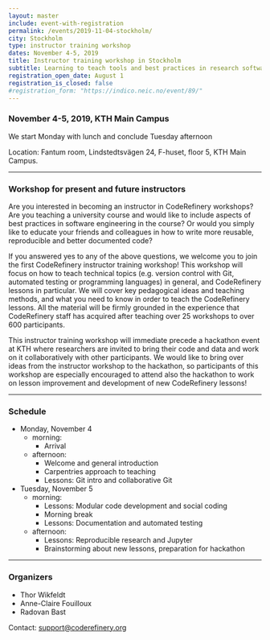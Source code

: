 ```yaml
---
layout: master
include: event-with-registration
permalink: /events/2019-11-04-stockholm/
city: Stockholm
type: instructor training workshop
dates: November 4-5, 2019
title: Instructor training workshop in Stockholm
subtitle: Learning to teach tools and best practices in research software development
registration_open_date: August 1
registration_is_closed: false
#registration_form: "https://indico.neic.no/event/89/"
---
```


### November 4-5, 2019, KTH Main Campus

We start Monday with lunch and conclude Tuesday afternoon

Location: Fantum room, Lindstedtsvägen 24, F-huset, floor 5, KTH Main Campus.

---

### Workshop for present and future instructors

Are you interested in becoming an instructor in CodeRefinery workshops?
Are you teaching a university course and would like to include
aspects of best practices in software engineering in the course?
Or would you simply like to educate your friends and colleagues in
how to write more reusable, reproducible and better documented code?

If you answered yes to any of the above questions, we welcome you to
join the first CodeRefinery instructor training workshop! This workshop
will focus on how to teach technical topics (e.g. version control with
Git, automated testing or programming languages) in general, and
CodeRefinery lessons in particular. We will cover key pedagogical ideas
and teaching methods, and what you need to know in order to teach the
CodeRefinery lessons. All the material will be firmly grounded in the
experience that CodeRefinery staff has acquired after teaching over 25
workshops to over 600 participants.

This instructor training workshop will immediate precede a hackathon
event at KTH where researchers are invited to bring their code and data
and work on it collaboratively with other participants.
We would like to bring over ideas from the instructor workshop to the
hackathon, so participants of this workshop are especially encouraged
to attend also the hackathon to work on lesson improvement and development
of new CodeRefinery lessons!

---

### Schedule

- Monday, November 4
  - morning:
    - Arrival
  - afternoon:
    - Welcome and general introduction
    - Carpentries approach to teaching
    - Lessons: Git intro and collaborative Git
- Tuesday, November 5
  - morning:
    - Lessons: Modular code development and social coding
    - Morning break
    - Lessons: Documentation and automated testing
  - afternoon:
    - Lessons: Reproducible research and Jupyter
    - Brainstorming about new lessons, preparation for hackathon

---

### Organizers

- Thor Wikfeldt
- Anne-Claire Fouilloux
- Radovan Bast

Contact: support@coderefinery.org
